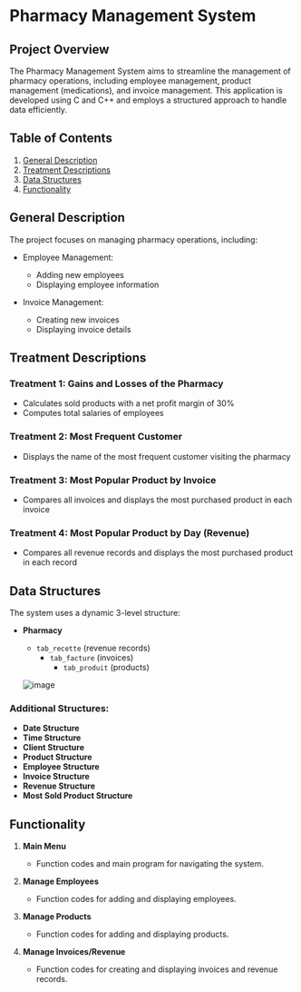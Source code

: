 # Pharmacy Management System

## Project Overview

The Pharmacy Management System aims to streamline the management of pharmacy operations, including employee management, product management (medications), and invoice management. This application is developed using C and C++ and employs a structured approach to handle data efficiently.

## Table of Contents

1. [General Description](#general-description)
2. [Treatment Descriptions](#treatment-descriptions)
3. [Data Structures](#data-structures)
4. [Functionality](#functionality)

## General Description

The project focuses on managing pharmacy operations, including:

- Employee Management:
  - Adding new employees
  - Displaying employee information

- Invoice Management:
  - Creating new invoices
  - Displaying invoice details

## Treatment Descriptions

### Treatment 1: Gains and Losses of the Pharmacy

- Calculates sold products with a net profit margin of 30%
- Computes total salaries of employees

### Treatment 2: Most Frequent Customer

- Displays the name of the most frequent customer visiting the pharmacy

### Treatment 3: Most Popular Product by Invoice

- Compares all invoices and displays the most purchased product in each invoice

### Treatment 4: Most Popular Product by Day (Revenue)

- Compares all revenue records and displays the most purchased product in each record

## Data Structures

The system uses a dynamic 3-level structure:

- **Pharmacy** 
  - `tab_recette` (revenue records)
    - `tab_facture` (invoices)
      - `tab_produit` (products)


   ![image](https://github.com/user-attachments/assets/dbbed233-5c6b-4e89-8c5f-e97ac9077eaf)


  
### Additional Structures:

- **Date Structure**
- **Time Structure**
- **Client Structure**
- **Product Structure**
- **Employee Structure**
- **Invoice Structure**
- **Revenue Structure**
- **Most Sold Product Structure**

## Functionality

1. **Main Menu**
   - Function codes and main program for navigating the system.

2. **Manage Employees**
   - Function codes for adding and displaying employees.


3. **Manage Products**
   - Function codes for adding and displaying products.

4. **Manage Invoices/Revenue**
   - Function codes for creating and displaying invoices and revenue records.




